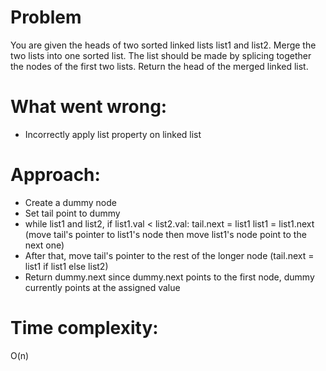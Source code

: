 # Problem
You are given the heads of two sorted linked lists list1 and list2.
Merge the two lists into one sorted list. The list should be made by splicing together the nodes of the first two lists.
Return the head of the merged linked list.

# What went wrong:
- Incorrectly apply list property on linked list

# Approach:
- Create a dummy node
- Set tail point to dummy
- while list1 and list2, if list1.val < list2.val: tail.next = list1 list1 = list1.next (move tail's pointer to list1's node then move list1's node point to the next one)
- After that, move tail's pointer to the rest of the longer node (tail.next = list1 if list1 else list2)
- Return dummy.next since dummy.next points to the first node, dummy currently points at the assigned value

# Time complexity:
O(n)